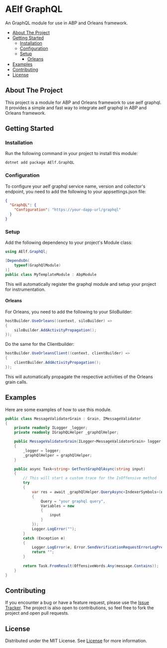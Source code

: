 # AElf GraphQL

An GraphQL module for use in ABP and Orleans framework.

- [About The Project](#about-the-project)
- [Getting Started](#getting-started)
  - [Installation](#installation)
  - [Configuration](#configuration)
  - [Setup](#setup)
    - [Orleans](#orleans)
- [Examples](#examples)
- [Contributing](#contributing)
- [License](#license)

## About The Project

This project is a module for ABP and Orleans framework to use aelf graphql. It provides a simple and fast way to integrate aelf graphql in ABP and Orleans framework.

## Getting Started

### Installation

Run the following command in your project to install this module:

```sh
dotnet add package AElf.GraphQL
```

### Configuration

To configure your aelf graphql service name, version and collector's endpoint, you need to add the following to your appsettings.json file:

```json
{
  "GraphQL": {
    "Configuration": "https://your-dapp-url/graphql"
  }
}
```

### Setup

Add the following dependency to your project's Module class:

```cs
using AElf.GraphQl;

[DependsOn(
    typeof(GraphQlModule)
)]
public class MyTemplateModule : AbpModule
```

This will automatically register the graphql module and setup your project for instrumentation.

#### Orleans

For Orleans, you need to add the following to your SiloBuilder:

```csharp
hostBuilder.UseOrleans((context, siloBuilder) =>
{
    siloBuilder.AddActivityPropagation();
});
```

Do the same for the Clientbuilder:

```csharp
hostBuilder.UseOrleansClient((context, clientBuilder) =>
{
    clientBuilder.AddActivityPropagation();
});
```

This will automatically propagate the respective activities of the Orleans grain calls.

## Examples

Here are some examples of how to use this module.

```csharp
public class MessageValidatorGrain : Grain, IMessageValidator
{
    private readonly ILogger _logger;
    private readonly IGraphQLHelper _graphQlHelper;

    public MessageValidatorGrain(ILogger<MessageValidatorGrain> logger, IGraphQLHelper graphQlHelper)
    {
        _logger = logger;
        _graphQlHelper = graphQlHelper;
    }

    public async Task<string> GetTestGraphQlAsync(string input)
    {
        // This will start a custom trace for the IsOffensive method
        try
        {
            var res = await _graphQlHelper.QueryAsync<IndexerSymbols>(new GraphQLRequest
            {
                Query = "your graphql query",
                Variables = new
                {
                    input
                }
            });
            Logger.LogError("");
        }
        catch (Exception e)
        {
            Logger.LogError(e, Error.SendVerificationRequestErrorLogPrefix + e.Message);
            return "";
        }
        
        return Task.FromResult(OffensiveWords.Any(message.Contains));
    }
}
```

## Contributing

If you encounter a bug or have a feature request, please use the [Issue Tracker](https://github.com/AElfProject/aelf.opentelemetry/issues/new). The project is also open to contributions, so feel free to fork the project and open pull requests.

## License

Distributed under the MIT License. See [License](LICENSE) for more information.
